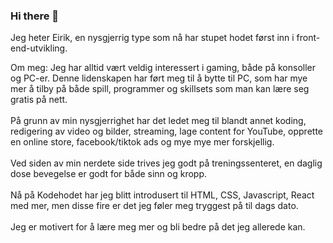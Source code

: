 ### Hi there 👋
Jeg heter Eirik, en nysgjerrig type som nå har stupet hodet først inn i front-end-utvikling.

Om meg:
Jeg har alltid vært veldig interessert i gaming, både på konsoller og PC-er. Denne lidenskapen har ført meg til å bytte til PC, som har mye mer å tilby på både spill, programmer og skillsets som man kan lære seg gratis på nett. <br><br>
På grunn av min nysgjerrighet har det ledet meg til blandt annet koding, redigering av video og bilder, streaming, lage content for YouTube, opprette en online store, facebook/tiktok ads og mye mye mer forskjellig. <br><br>
Ved siden av min nerdete side trives jeg godt på treningssenteret, en daglig dose bevegelse er godt for både sinn og kropp. <br><br>
Nå på Kodehodet har jeg blitt introdusert til HTML, CSS, Javascript, React med mer, men disse fire er det jeg føler meg tryggest på til dags dato. <br><br>
Jeg er motivert for å lære meg mer og bli bedre på det jeg allerede kan.<br><br>

<!--
**RealZasin/RealZasin** is a ✨ _special_ ✨ repository because its `README.md` (this file) appears on your GitHub profile.

Here are some ideas to get you started:

- 🔭 I’m currently working on ...
- 🌱 I’m currently learning ...
- 👯 I’m looking to collaborate on ...
- 🤔 I’m looking for help with ...
- 💬 Ask me about ...
- 📫 How to reach me: ...
- 😄 Pronouns: ...
- ⚡ Fun fact: ...
-->
